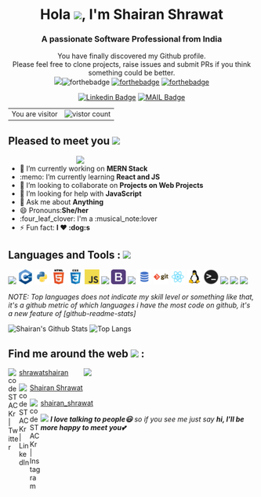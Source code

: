 <h1 align="center">Hola <img src= "./Assests/Hi.gif" width="29px">, I'm Shairan Shrawat</h1>
<h3 align="center">A passionate Software Professional from India</h3>
<div align="center">
You have finally discovered my Github profile. <br>
Please feel free to clone projects, raise issues and submit PRs if you think something could be better. <br>
<img src=".\Assests\code.gif" align="centre> <br>


[![forthebadge](https://forthebadge.com/images/badges/built-with-love.svg)](https://forthebadge.com)   [![forthebadge](https://forthebadge.com/images/badges/makes-people-smile.svg)](https://forthebadge.com)  [![forthebadge](https://forthebadge.com/images/badges/powered-by-coffee.svg)](https://forthebadge.com)

[![Linkedin Badge](https://img.shields.io/badge/-shairanshrawat-blue?style=flat-square&logo=Linkedin&logoColor=white&link=https://www.linkedin.com/in/shairanshrawat/)](https://www.linkedin.com/in/shairanshrawat/)
[![MAIL Badge](https://img.shields.io/badge/-shairanshrawat2506@gmail.com-c14438?style=flat-square&logo=Gmail&logoColor=white&link=mailto:shairanshrawat2506@gmail.com)](mailto:shairanshrawat2506@gmail.com)


  <table>
   <tr>
    <td>You are visitor</td>
    <td><img src="https://profile-counter.glitch.me/shairanshrawat/count.svg" alt="vistor count" height="50" /></td>
   </tr>
  </table>
 </div>

## Pleased to meet you <img src="Assests/68747470733a2f2f6d656469612e67697068792e636f6d2f6d656469612f6d47634e6a736657416a593541455a4e77362f67697068792e676966.gif" width="120px">
<ul>
<img align='right' src="Assests\shot_02.webp" width="365px"><br>

  <li> 🔭 I’m currently working on <b>MERN Stack</b></li>
  <li> :memo: I’m currently learning <b>React and JS</b></li>
  <li> 👯 I’m looking to collaborate on <b>Projects on Web Projects</b></li>
  <li> 🤔 I’m looking for help with <b>JavaScript</b></li>
  <li> 💬 Ask me about <b>Anything</b></li>
  <li> 😄 Pronouns:<b>She/her</b></li>
  <li> :four_leaf_clover: I'm a :musical_note:lover</b></li>
 <li> ⚡ Fun fact: <b>I ❤️ :dog:s</b></li>
</ul>

## Languages and Tools : <img src="https://camo.githubusercontent.com/40dff491d4e8123af55298ef908faedb66c463e5/68747470733a2f2f6d656469612e67697068792e636f6d2f6d656469612f57556c706c634d704f43456d5447427442572f67697068792e676966" width="39px">
<code><img height="30" src="https://github.com/iamshubhamg/iamshubhamg/blob/master/Assests/the-c-programming-language-computer-programming-png-1600x1600px-c-programming-language-png-820_819.jpg"></code>
<code><img height="30" src="https://raw.githubusercontent.com/github/explore/80688e429a7d4ef2fca1e82350fe8e3517d3494d/topics/cpp/cpp.png"></code>
<code><img height="30" src="https://raw.githubusercontent.com/github/explore/80688e429a7d4ef2fca1e82350fe8e3517d3494d/topics/python/python.png"></code>
<code><img height="30" src="https://raw.githubusercontent.com/github/explore/80688e429a7d4ef2fca1e82350fe8e3517d3494d/topics/html/html.png"></code>
<code><img height="30" src="https://raw.githubusercontent.com/github/explore/80688e429a7d4ef2fca1e82350fe8e3517d3494d/topics/css/css.png"></code>
<code><img height="30" src="https://raw.githubusercontent.com/github/explore/80688e429a7d4ef2fca1e82350fe8e3517d3494d/topics/javascript/javascript.png"></code>
<code><img height="30" src="https://sjardo.com/wp-content/uploads/2019/03/2000px-Sass_Logo_Color.svg_-1536x1152.png"></code>
<code><img height="30" src="https://raw.githubusercontent.com/github/explore/80688e429a7d4ef2fca1e82350fe8e3517d3494d/topics/bootstrap/bootstrap.png"></code>
<code><img height="30" src="https://cloud.google.com/images/social-icon-google-cloud-1200-630.png"></code>
<code><img height="30" src="https://raw.githubusercontent.com/github/explore/80688e429a7d4ef2fca1e82350fe8e3517d3494d/topics/sql/sql.png"></code>
<code><img height="30" src="https://raw.githubusercontent.com/github/explore/80688e429a7d4ef2fca1e82350fe8e3517d3494d/topics/git/git.png"></code>
<code><img height="30" src="https://raw.githubusercontent.com/github/explore/80688e429a7d4ef2fca1e82350fe8e3517d3494d/topics/react/react.png"></code>
<code><img height="30" src="https://raw.githubusercontent.com/github/explore/80688e429a7d4ef2fca1e82350fe8e3517d3494d/topics/linux/linux.png"></code>
<code><img height="30" src="https://raw.githubusercontent.com/github/explore/80688e429a7d4ef2fca1e82350fe8e3517d3494d/topics/terminal/terminal.png"></code>
<code><img height="30" src="https://upload.wikimedia.org/wikipedia/commons/2/2d/Visual_Studio_Code_1.18_icon.svg"></code>
<code><img height="30" src="https://github.com/iamshubhamg/iamshubhamg/blob/master/Assests/5f2ffc928c1d2.png"></code>
<code><img height="30" src="https://www.qwiklabs.com/qwiklabs_logo_900x887.png"></code>

*NOTE: Top languages does not indicate my skill level or something like that, it's a github metric of which languages i have the most code on github, it's a new feature of [github-readme-stats]*

![Shairan's Github Stats](https://github-readme-stats.vercel.app/api?username=shairanshrawat&show_icons=true&theme=radical)       ![Top Langs](https://github-readme-stats.vercel.app/api/top-langs/?username=shairanshrawat&theme=radical)


## Find me around the web <img src="https://github.com/iamshubhamg/iamshubhamg/blob/master/Assests/Earth.gif" width="24px"> :
<img align='right' src="Assests\CookedSparseFlickertailsquirrel-small.gif" width="350px">

<img align="left" alt="codeSTACKr | Twitter" width="22px" src="https://cdn.jsdelivr.net/npm/simple-icons@v3/icons/twitter.svg" /> <a href="https://twitter.com/ShrawatShairan">shrawatshairan</a> 

<img align="left" alt="codeSTACKr | LinkedIn" width="22px" src="https://cdn.jsdelivr.net/npm/simple-icons@v3/icons/linkedin.svg" /> <a href="https://www.linkedin.com/in/shairanshrawat/">Shairan Shrawat</a> 

<img align="left" alt="codeSTACKr | Instagram" width="22px" src="https://cdn.jsdelivr.net/npm/simple-icons@v3/icons/instagram.svg" /><a href="https://www.instagram.com/shairan_shrawat/">shairan_shrawat</a> 




<img src="https://camo.githubusercontent.com/6ba7b982e69849c28d40e15131d5557cd65455a6/68747470733a2f2f6d656469612e67697068792e636f6d2f6d656469612f4c6e516a7057614f4e386e68723231764e572f67697068792e676966" width="39px">  *<b>I love talking to people:smiley:</b> so if you see me just say <b>hi, I'll be more happy to meet you:two_hearts: </b>*
